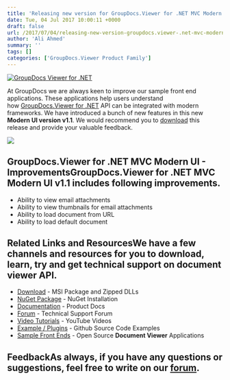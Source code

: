 ```yaml
---
title: 'Releasing new version for GroupDocs.Viewer for .NET MVC Modern UI'
date: Tue, 04 Jul 2017 10:00:11 +0000
draft: false
url: /2017/07/04/releasing-new-version-groupdocs.viewer-.net-mvc-modern-ui/
author: 'Ali Ahmed'
summary: ''
tags: []
categories: ['GroupDocs.Viewer Product Family']
---
```


[![GroupDocs Viewer for .NET](https://blog.groupdocs.com/wp-content/uploads/sites/4/2016/11/groupdocs-viewer-net.png)](http://groupdocs.com/dot-net/document-viewer-library)

At GroupDocs we are always keen to improve our sample front end applications. These applications help users understand how [GroupDocs.Viewer for .NET](https://downloads.groupdocs.com/viewer/net/new-releases/groupdocs.viewer-for-.net-17.5.0/) API can be integrated with modern frameworks. We have introduced a bunch of new features in this new **Modern UI version v1.1**. We would recommend you to [download](https://github.com/groupdocs-viewer/GroupDocs.Viewer-for-.NET/releases/tag/Modern.UI.v1.1) this release and provide your valuable feedback.

![](http://blog.groupdocs.com/wp-content/uploads/sites/4/2017/07/Screenshot_39.png)

## GroupDocs.Viewer for .NET MVC Modern UI - ImprovementsGroupDocs.Viewer for .NET MVC Modern UI v1.1 includes following improvements.

*   Ability to view email attachments
*   Ability to view thumbnails for email attachments
*   Ability to load document from URL
*   Ability to load default document

## Related Links and ResourcesWe have a few channels and resources for you to download, learn, try and get technical support on **document viewer API**.

*   [Download](http://downloads.groupdocs.com/viewer/net "Download API") - MSI Package and Zipped DLLs
*   [NuGet Package](https://www.nuget.org/packages/groupdocs-viewer-dotnet/ "Install from NuGet Package") - NuGet Installation
*   [Documentation](https://docs.groupdocs.com/viewer/net "Document Viewer API Documentation ") - Product Docs
*   [Forum](http://groupdocs.com/Community/forums/groupdocs.viewer-product-family/4/showforum.aspx "Technical Support Forum") - Technical Support Forum
*   [Video Tutorials](https://www.youtube.com/channel/UCgO8dwgI5KAsQCVegviVXYA/playlists "GroupDocs.Viewer video tutorials") - YouTube Videos
*   [Example / Plugins](https://github.com/groupdocsviewer/GroupDocs_Viewer_NET "download example project and front ends") - Github Source Code Examples
*   [Sample Front Ends](https://github.com/groupdocs-viewer/ "Open Source Document Viewer Applications") - Open Source **Document Viewer** Applications

## FeedbackAs always, if you have any questions or suggestions, feel free to write on our [forum](http://groupdocs.com/Community/forums/groupdocs.viewer-product-family/4/showforum.aspx "Technical Support Forum").




